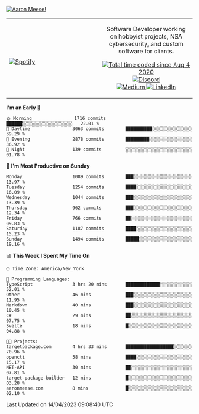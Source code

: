 [![Aaron Meese!](https://user-images.githubusercontent.com/17814535/88975338-a2aabf00-d27f-11ea-963f-8a19608716b4.png)](https://github.com/ajmeese7/readme-ascii "README ASCII")

<!-- Modified from project here: https://github.com/novatorem/novatorem -->
<table width="100%">
  <tr>
  <td width="50%">

&nbsp; <br> [![Spotify](https://ajmeese7.vercel.app/api/spotify)](https://open.spotify.com/user/ajmeese)

  </td>
  <td width="50%">
    <p align="center">
    Software Developer working on hobbyist projects, NSA cybersecurity, and custom software for clients.
    </p>
    <p align="center">
      <a href="https://wakatime.com/@f726891d-3b02-46cd-9b60-e8c59f9e2b14">
        <img src="https://wakatime.com/badge/user/f726891d-3b02-46cd-9b60-e8c59f9e2b14.svg" alt="Total time coded since Aug 4 2020" title="WakaTime" />
      </a>
      <a href="http://link.aaronmeese.com/discord">
        <img src="https://img.shields.io/badge/discord-ajmeese7%234835-369?style=flat-square&logo=discord&logoColor=white&color=purple" alt="Discord" title="Discord">
      </a>
      <br />
      <a href="https://link.aaronmeese.com/medium">
        <img src="https://img.shields.io/badge/medium-ajmeese7-1DB954?style=flat-square&logo=medium&logoColor=white" alt="Medium" title="Medium">
      </a>
      <a href="https://link.aaronmeese.com/linkedin">
        <img src="https://img.shields.io/badge/linkedIn-aaronmeese-1DB954?style=flat-square&logo=linkedin&logoColor=white&color=blue" alt="LinkedIn" title="LinkedIn">
      </a>
    </p>
  </td>

</table>

[//]: <> (The `&nbsp;` is to have Aphelion take up more space)

<!--START_SECTION:waka-->
**I'm an Early 🐤** 

```text
🌞 Morning                1716 commits        ██████░░░░░░░░░░░░░░░░░░░   22.01 % 
🌆 Daytime                3063 commits        ██████████░░░░░░░░░░░░░░░   39.29 % 
🌃 Evening                2878 commits        █████████░░░░░░░░░░░░░░░░   36.92 % 
🌙 Night                  139 commits         ░░░░░░░░░░░░░░░░░░░░░░░░░   01.78 % 
```
📅 **I'm Most Productive on Sunday** 

```text
Monday                   1089 commits        ███░░░░░░░░░░░░░░░░░░░░░░   13.97 % 
Tuesday                  1254 commits        ████░░░░░░░░░░░░░░░░░░░░░   16.09 % 
Wednesday                1044 commits        ███░░░░░░░░░░░░░░░░░░░░░░   13.39 % 
Thursday                 962 commits         ███░░░░░░░░░░░░░░░░░░░░░░   12.34 % 
Friday                   766 commits         ██░░░░░░░░░░░░░░░░░░░░░░░   09.83 % 
Saturday                 1187 commits        ████░░░░░░░░░░░░░░░░░░░░░   15.23 % 
Sunday                   1494 commits        █████░░░░░░░░░░░░░░░░░░░░   19.16 % 
```


📊 **This Week I Spent My Time On** 

```text
🕑︎ Time Zone: America/New_York

💬 Programming Languages: 
TypeScript               3 hrs 20 mins       █████████████░░░░░░░░░░░░   52.01 % 
Other                    46 mins             ███░░░░░░░░░░░░░░░░░░░░░░   11.95 % 
Markdown                 40 mins             ███░░░░░░░░░░░░░░░░░░░░░░   10.45 % 
C#                       29 mins             ██░░░░░░░░░░░░░░░░░░░░░░░   07.75 % 
Svelte                   18 mins             █░░░░░░░░░░░░░░░░░░░░░░░░   04.88 % 

🐱‍💻 Projects: 
targetpackage.com        4 hrs 33 mins       ██████████████████░░░░░░░   70.96 % 
opencti                  58 mins             ████░░░░░░░░░░░░░░░░░░░░░   15.17 % 
NET-API                  30 mins             ██░░░░░░░░░░░░░░░░░░░░░░░   07.81 % 
target-package-builder   12 mins             █░░░░░░░░░░░░░░░░░░░░░░░░   03.28 % 
aaronmeese.com           8 mins              █░░░░░░░░░░░░░░░░░░░░░░░░   02.10 % 
```


 Last Updated on 14/04/2023 09:08:40 UTC
<!--END_SECTION:waka-->

